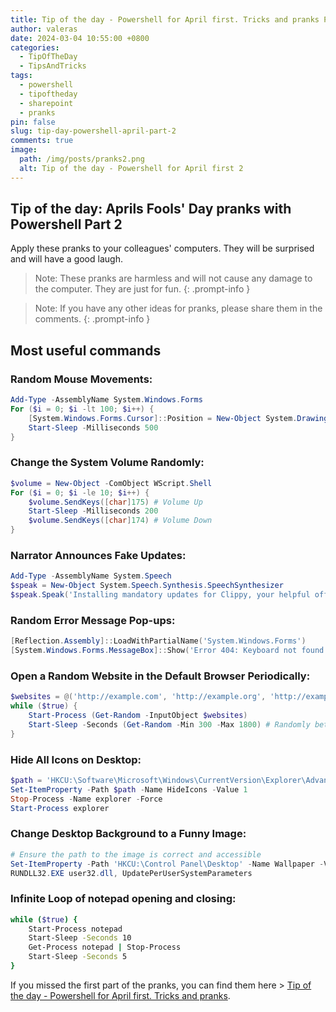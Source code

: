 ```yaml
---
title: Tip of the day - Powershell for April first. Tricks and pranks Part 2
author: valeras
date: 2024-03-04 10:55:00 +0800
categories:
  - TipOfTheDay
  - TipsAndTricks
tags:
  - powershell
  - tipoftheday
  - sharepoint
  - pranks
pin: false
slug: tip-day-powershell-april-part-2
comments: true
image:
  path: /img/posts/pranks2.png
  alt: Tip of the day - Powershell for April first 2
---
```


## Tip of the day: Aprils Fools' Day pranks with Powershell Part 2

Apply these pranks to your colleagues' computers. They will be surprised and will have a good laugh.

> Note: These pranks are harmless and will not cause any damage to the computer. They are just for fun.
{: .prompt-info }

> Note: If you have any other ideas for pranks, please share them in the comments.
{: .prompt-info }

## Most useful commands

### Random Mouse Movements:

```powershell
Add-Type -AssemblyName System.Windows.Forms
For ($i = 0; $i -lt 100; $i++) {
    [System.Windows.Forms.Cursor]::Position = New-Object System.Drawing.Point((Get-Random -Min 0 -Max 1920), (Get-Random -Min 0 -Max 1080))
    Start-Sleep -Milliseconds 500
}
```	

### Change the System Volume Randomly:

```powershell
$volume = New-Object -ComObject WScript.Shell
For ($i = 0; $i -le 10; $i++) {
    $volume.SendKeys([char]175) # Volume Up
    Start-Sleep -Milliseconds 200
    $volume.SendKeys([char]174) # Volume Down
}
```

### Narrator Announces Fake Updates: 

```powershell
Add-Type -AssemblyName System.Speech
$speak = New-Object System.Speech.Synthesis.SpeechSynthesizer
$speak.Speak('Installing mandatory updates for Clippy, your helpful office assistant. Please do not turn off your computer.')
```

###  Random Error Message Pop-ups:

```powershell
[Reflection.Assembly]::LoadWithPartialName('System.Windows.Forms')
[System.Windows.Forms.MessageBox]::Show('Error 404: Keyboard not found. Press F1 to continue.', 'System Error', [System.Windows.Forms.MessageBoxButtons]::OK, [System.Windows.Forms.MessageBoxIcon]::Error)
```

### Open a Random Website in the Default Browser Periodically:

```powershell
$websites = @('http://example.com', 'http://example.org', 'http://example.net')
while ($true) {
    Start-Process (Get-Random -InputObject $websites)
    Start-Sleep -Seconds (Get-Random -Min 300 -Max 1800) # Randomly between 5 minutes to 30 minutes
}
```

###  Hide All Icons on Desktop:

```powershell
$path = 'HKCU:\Software\Microsoft\Windows\CurrentVersion\Explorer\Advanced'
Set-ItemProperty -Path $path -Name HideIcons -Value 1
Stop-Process -Name explorer -Force
Start-Process explorer
```

### Change Desktop Background to a Funny Image:

```powerShell
# Ensure the path to the image is correct and accessible
Set-ItemProperty -Path 'HKCU:\Control Panel\Desktop' -Name Wallpaper -Value 'C:\path\to\funny-image.jpg'
RUNDLL32.EXE user32.dll, UpdatePerUserSystemParameters

```

### Infinite Loop of notepad opening and closing:
```bash
while ($true) {
    Start-Process notepad
    Start-Sleep -Seconds 10
    Get-Process notepad | Stop-Process
    Start-Sleep -Seconds 5
}
```

If you missed the first part of the pranks, you can find them here > [Tip of the day - Powershell for April first. Tricks and pranks](https://valerasnarbutas.github.io/posts/tip-day-powershell-april/).
